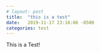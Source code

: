 ```yaml
---
# layout: post
title:  "this is a test"
date:   2019-11-17 23:16:06 -0500
categories: test
---
```


This is a Test!
